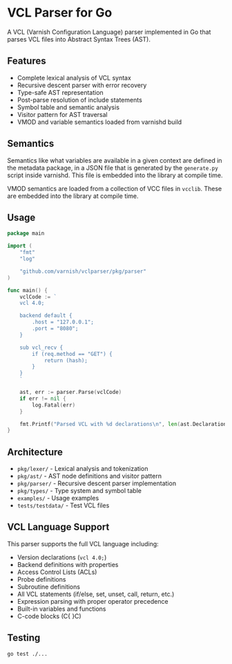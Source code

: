 # VCL Parser for Go

A VCL (Varnish Configuration Language) parser implemented in Go that parses VCL files into Abstract Syntax Trees (AST).

## Features

- Complete lexical analysis of VCL syntax
- Recursive descent parser with error recovery 
- Type-safe AST representation
- Post-parse resolution of include statements
- Symbol table and semantic analysis
- Visitor pattern for AST traversal
- VMOD and variable semantics loaded from varnishd build

## Semantics

Semantics like what variables are available in a given context are defined in the metadata package, in a JSON file that
is generated by the `generate.py` script inside varnishd. This file is embedded into the library at compile time.

VMOD semantics are loaded from a collection of VCC files in `vcclib`. These are embedded into the library at compile
time.

## Usage

```go
package main

import (
	"fmt"
	"log"

	"github.com/varnish/vclparser/pkg/parser"
)

func main() {
	vclCode := `
    vcl 4.0;

    backend default {
        .host = "127.0.0.1";
        .port = "8080";
    }

    sub vcl_recv {
        if (req.method == "GET") {
            return (hash);
        }
    }
    `

	ast, err := parser.Parse(vclCode)
	if err != nil {
		log.Fatal(err)
	}

	fmt.Printf("Parsed VCL with %d declarations\n", len(ast.Declarations))
}
```

## Architecture

- `pkg/lexer/` - Lexical analysis and tokenization
- `pkg/ast/` - AST node definitions and visitor pattern
- `pkg/parser/` - Recursive descent parser implementation
- `pkg/types/` - Type system and symbol table
- `examples/` - Usage examples
- `tests/testdata/` - Test VCL files

## VCL Language Support

This parser supports the full VCL language including:

- Version declarations (`vcl 4.0;`)
- Backend definitions with properties
- Access Control Lists (ACLs)
- Probe definitions
- Subroutine definitions
- All VCL statements (if/else, set, unset, call, return, etc.)
- Expression parsing with proper operator precedence
- Built-in variables and functions
- C-code blocks (C{ }C)

## Testing

```bash
go test ./...
```
